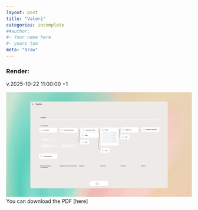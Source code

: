 ```yaml
---
layout: post
title: "Valeri"
categories: incomplete
##author:
#- Your name here
#- yours too
meta: "Draw"
---
```


### Render:
v.2025-10-22 11:00:00 +1


![image](assets/img/2701.png)  
You can download the PDF [here]
